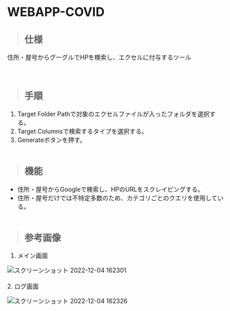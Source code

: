 # WEBAPP-COVID
>## 仕様
住所・屋号からグーグルでHPを検索し、エクセルに付与するツール<br>
<br><br>
>## 手順
1. Target Folder Pathで対象のエクセルファイルが入ったフォルダを選択する。
2. Target Columnsで検索するタイプを選択する。
3. Generateボタンを押す。
<br><br>
>## 機能
- 住所・屋号からGoogleで検索し、HPのURLをスクレイピングする。
- 住所・屋号だけでは不特定多数のため、カテゴリごとのクエリを使用している。
<br><br>
>## 参考画像
1. メイン画面

![スクリーンショット 2022-12-04 162301](https://user-images.githubusercontent.com/119720996/205479275-e642de0e-2485-4811-9331-b4797667d019.png)
<br><br>
2. ログ画面

![スクリーンショット 2022-12-04 162326](https://user-images.githubusercontent.com/119720996/205479276-986567c1-6d21-46eb-b6f7-a70c8217ab8e.png)
<br><br>
